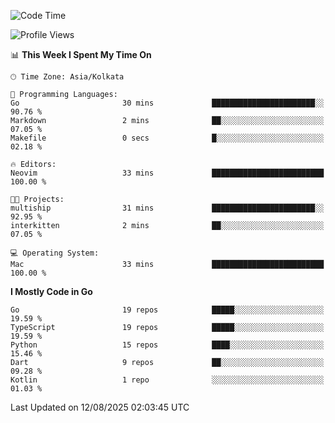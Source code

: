 <!--START_SECTION:waka-->
![Code Time](http://img.shields.io/badge/Code%20Time-94%20hrs%2026%20mins-blue)

![Profile Views](http://img.shields.io/badge/Profile%20Views-54-blue)

📊 **This Week I Spent My Time On** 

```text
🕑︎ Time Zone: Asia/Kolkata

💬 Programming Languages: 
Go                       30 mins             ███████████████████████░░   90.76 % 
Markdown                 2 mins              ██░░░░░░░░░░░░░░░░░░░░░░░   07.05 % 
Makefile                 0 secs              █░░░░░░░░░░░░░░░░░░░░░░░░   02.18 % 

🔥 Editors: 
Neovim                   33 mins             █████████████████████████   100.00 % 

🐱‍💻 Projects: 
multiship                31 mins             ███████████████████████░░   92.95 % 
interkitten              2 mins              ██░░░░░░░░░░░░░░░░░░░░░░░   07.05 % 

💻 Operating System: 
Mac                      33 mins             █████████████████████████   100.00 % 
```

**I Mostly Code in Go** 

```text
Go                       19 repos            █████░░░░░░░░░░░░░░░░░░░░   19.59 % 
TypeScript               19 repos            █████░░░░░░░░░░░░░░░░░░░░   19.59 % 
Python                   15 repos            ████░░░░░░░░░░░░░░░░░░░░░   15.46 % 
Dart                     9 repos             ██░░░░░░░░░░░░░░░░░░░░░░░   09.28 % 
Kotlin                   1 repo              ░░░░░░░░░░░░░░░░░░░░░░░░░   01.03 % 
```




 Last Updated on 12/08/2025 02:03:45 UTC
<!--END_SECTION:waka-->
